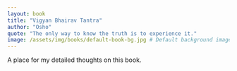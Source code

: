 ```yaml
---
layout: book
title: "Vigyan Bhairav Tantra"
author: "Osho"
quote: "The only way to know the truth is to experience it."
image: /assets/img/books/default-book-bg.jpg # Default background image
---
```


A place for my detailed thoughts on this book.

